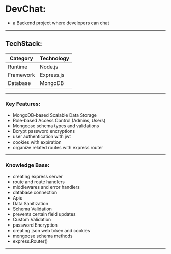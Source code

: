 # DevChat:
- a Backend project where developers can chat

---

## TechStack:
| Category    | Technology  |
|-------------|-------------|
| Runtime     | Node.js     |
| Framework   | Express.js  |
| Database    | MongoDB     |

---

### Key Features:
- MongoDB-based Scalable Data Storage
- Role-based Access Control (Admins, Users)
- Mongoose schema types and validations
- Bcrypt password encryptions
- user authentication with jwt
- cookies with expiration
- organize related routes with express router
---

### Knowledge Base:
- creating express server
- route and route handlers
- middlewares and error handlers
- database connection
- Apis
- Data Sanitization
- Schema Validation
- prevents certain field updates
- Custom Validation
- password Encryption
- creating json web token and cookies
- mongoose schema methods
- express.Router()
---